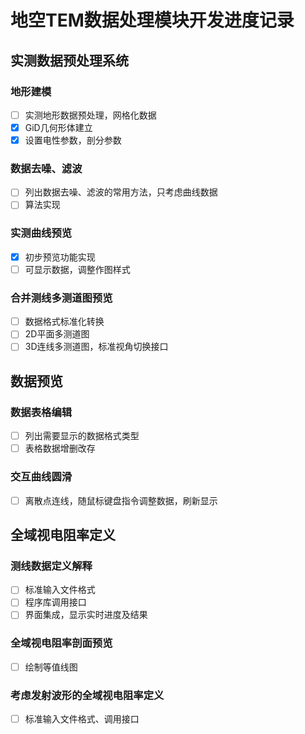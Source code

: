 # 地空TEM数据处理模块开发进度记录
## 实测数据预处理系统
### 地形建模
- [ ] 实测地形数据预处理，网格化数据
- [x] GiD几何形体建立
- [x] 设置电性参数，剖分参数
### 数据去噪、滤波
- [ ] 列出数据去噪、滤波的常用方法，只考虑曲线数据
- [ ] 算法实现
### 实测曲线预览
- [x] 初步预览功能实现
- [ ] 可显示数据，调整作图样式
### 合并测线多测道图预览
- [ ] 数据格式标准化转换
- [ ] 2D平面多测道图
- [ ] 3D连线多测道图，标准视角切换接口
## 数据预览
### 数据表格编辑
- [ ] 列出需要显示的数据格式类型
- [ ] 表格数据增删改存
### 交互曲线圆滑
- [ ] 离散点连线，随鼠标键盘指令调整数据，刷新显示
## 全域视电阻率定义
### 测线数据定义解释
- [ ] 标准输入文件格式
- [ ] 程序库调用接口
- [ ] 界面集成，显示实时进度及结果
### 全域视电阻率剖面预览
- [ ] 绘制等值线图
### 考虑发射波形的全域视电阻率定义
- [ ] 标准输入文件格式、调用接口